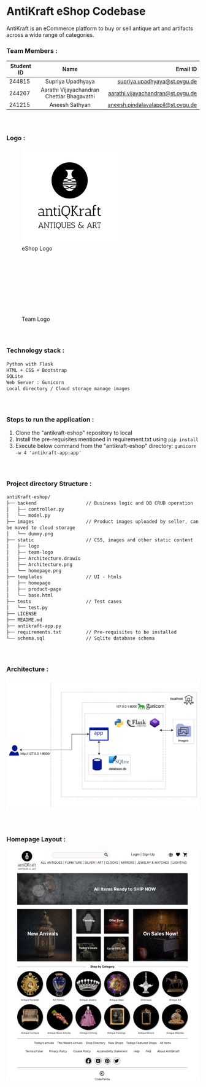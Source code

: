 # **AntiKraft eShop Codebase**
AntiKraft is an eCommerce platform to buy or sell antique art and artifacts across a wide range of categories.

### **Team Members :**

| Student ID | Name |  Email ID |
|----------|:-------------:|------:|
| 244815 | Supriya Upadhyaya | supriya.upadhyaya@st.ovgu.de |
| 244267 | Aarathi Vijayachandran Chettiar Bhagavathi | aarathi.vijayachandran@st.ovgu.de |
| 241215 | Aneesh Sathyan | aneesh.pindalavalappil@st.ovgu.de |

### <br/><br/>**Logo :** 
<figure><img src="static/logo/logo-black.png" width="250" height="250" > <figcaption>eShop Logo</figcaption> </figure>  <figure><img src="static/team-logo/codepanda.gif" width="150" height="150" > <figcaption>Team Logo</figcaption> </figure>

### <br/><br/>**Technology stack :**
    Python with Flask
    HTML + CSS + Bootstrap
    SQLite 
    Web Server : Gunicorn
    Local directory / Cloud storage manage images

### <br/><br/>**Steps to run the application :**
1. Clone the "antikraft-eshop" repository to local
2. Install the pre-requisites mentioned in requirement.txt using ```pip install```
3. Execute below command from the "antikraft-eshop" directory: ```gunicorn -w 4 'antikraft-app:app'```

### <br/><br/>**Project directory Structure :**
    antiKraft-eshop/
    ├── backend                  // Business logic and DB CRUD operation
    │   ├── controller.py
    │   └── model.py
    ├── images                   // Product images uploaded by seller, can be moved to cloud storage
    │   └── dummy.png
    ├── static                   // CSS, images and other static content
    │   ├── logo
    │   ├── team-logo
    │   ├── Architecture.drawio
    │   ├── Architecture.png
    │   └── homepage.png
    ├── templates                // UI - htmls
    │   ├── homepage
    │   ├── product-page
    │   └── base.html
    ├── tests                    // Test cases
    │   └── test.py
    ├── LICENSE
    ├── README.md
    ├── antikraft-app.py
    ├── requirements.txt         // Pre-requisites to be installed
    └── schema.sql               // Sqlite database schema

### <br/><br/>**Architecture :**
<img src="static/Architecture.png">

### <br/><br/>**Homepage Layout :**
<img src="static/homepage.jpeg">






